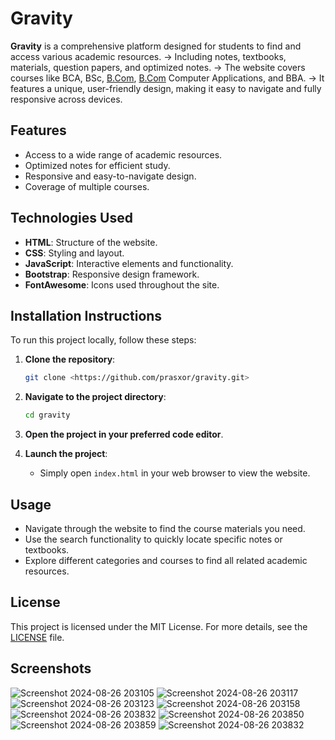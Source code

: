 # Gravity

**Gravity** is a comprehensive platform designed for students to find and access various academic resources.
-> Including notes, textbooks, materials, question papers, and optimized notes.
-> The website covers courses like BCA, BSc, [B.Com](http://b.com/), [B.Com](http://b.com/) Computer Applications, and BBA.
-> It features a unique, user-friendly design, making it easy to navigate and fully responsive across devices.

## Features

- Access to a wide range of academic resources.
- Optimized notes for efficient study.
- Responsive and easy-to-navigate design.
- Coverage of multiple courses.

## Technologies Used

- **HTML**: Structure of the website.
- **CSS**: Styling and layout.
- **JavaScript**: Interactive elements and functionality.
- **Bootstrap**: Responsive design framework.
- **FontAwesome**: Icons used throughout the site.

## Installation Instructions

To run this project locally, follow these steps:

1. **Clone the repository**:
    
    ```bash
    git clone <https://github.com/prasxor/gravity.git>
    
    ```
    
2. **Navigate to the project directory**:
    
    ```bash
    cd gravity
    
    ```
    
3. **Open the project in your preferred code editor**.
4. **Launch the project**:
    - Simply open `index.html` in your web browser to view the website.

## Usage

- Navigate through the website to find the course materials you need.
- Use the search functionality to quickly locate specific notes or textbooks.
- Explore different categories and courses to find all related academic resources.

## License

This project is licensed under the MIT License. For more details, see the [LICENSE](https://www.notion.so/prasxor/LICENSE) file.

## Screenshots

![Screenshot 2024-08-26 203105](https://github.com/user-attachments/assets/7f728c45-11f4-43a7-aa6b-991586d6072b)
![Screenshot 2024-08-26 203117](https://github.com/user-attachments/assets/f007a69b-40a6-4bd6-aa3c-dec96b319c63)
![Screenshot 2024-08-26 203123](https://github.com/user-attachments/assets/2d0d2a5e-2ea5-4a5e-8f0c-f4455b430046)
![Screenshot 2024-08-26 203158](https://github.com/user-attachments/assets/a7248eb3-58c7-4c5b-8429-7ef34221fafb)
![Screenshot 2024-08-26 203832](https://github.com/user-attachments/assets/fd793283-694b-42ce-b121-76595200d934)
![Screenshot 2024-08-26 203850](https://github.com/user-attachments/assets/b11d4631-6e34-4237-ba73-3667d4536a51)
![Screenshot 2024-08-26 203859](https://github.com/user-attachments/assets/d09de0ab-e513-498b-a86b-485d29566c78)
![Screenshot 2024-08-26 203832](https://github.com/user-attachments/assets/8bc4b4c5-c989-4372-867c-79845ea8098a)

